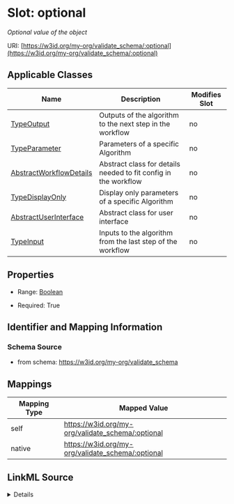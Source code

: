

# Slot: optional


_Optional value of the object_





URI: [https://w3id.org/my-org/validate_schema/:optional](https://w3id.org/my-org/validate_schema/:optional)



<!-- no inheritance hierarchy -->





## Applicable Classes

| Name | Description | Modifies Slot |
| --- | --- | --- |
| [TypeOutput](TypeOutput.md) | Outputs of the algorithm to the next step in the workflow |  no  |
| [TypeParameter](TypeParameter.md) | Parameters of a specific Algorithm |  no  |
| [AbstractWorkflowDetails](AbstractWorkflowDetails.md) | Abstract class for details needed to fit config in the workflow |  no  |
| [TypeDisplayOnly](TypeDisplayOnly.md) | Display only parameters of a specific Algorithm |  no  |
| [AbstractUserInterface](AbstractUserInterface.md) | Abstract class for user interface |  no  |
| [TypeInput](TypeInput.md) | Inputs to the algorithm from the last step of the workflow |  no  |







## Properties

* Range: [Boolean](Boolean.md)

* Required: True





## Identifier and Mapping Information







### Schema Source


* from schema: https://w3id.org/my-org/validate_schema




## Mappings

| Mapping Type | Mapped Value |
| ---  | ---  |
| self | https://w3id.org/my-org/validate_schema/:optional |
| native | https://w3id.org/my-org/validate_schema/:optional |




## LinkML Source

<details>
```yaml
name: optional
description: Optional value of the object
from_schema: https://w3id.org/my-org/validate_schema
rank: 1000
alias: optional
domain_of:
- AbstractWorkflowDetails
- AbstractUserInterface
range: boolean
required: true

```
</details>
